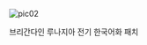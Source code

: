 ![pic02](https://user-images.githubusercontent.com/58934737/133238299-2b9ecbb7-f541-4a54-8aa4-94f4fe72674b.jpg)

브리간다인 루나지아 전기 한국어화 패치
